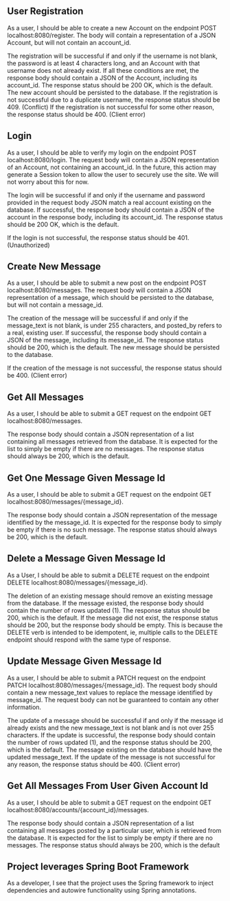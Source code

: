 ## User Registration
As a user, I should be able to create a new Account on the endpoint POST localhost:8080/register. The body will contain a representation of a JSON Account, but will not contain an account_id.

The registration will be successful if and only if the username is not blank, the password is at least 4 characters long, and an Account with that username does not already exist. If all these conditions are met, the response body should contain a JSON of the Account, including its account_id. The response status should be 200 OK, which is the default. The new account should be persisted to the database.
If the registration is not successful due to a duplicate username, the response status should be 409. (Conflict)
If the registration is not successful for some other reason, the response status should be 400. (Client error)


## Login
As a user, I should be able to verify my login on the endpoint POST localhost:8080/login. The request body will contain a JSON representation of an Account, not containing an account_id. In the future, this action may generate a Session token to allow the user to securely use the site. We will not worry about this for now.

The login will be successful if and only if the username and password provided in the request body JSON match a real account existing on the database. If successful, the response body should contain a JSON of the account in the response body, including its account_id. The response status should be 200 OK, which is the default.

If the login is not successful, the response status should be 401. (Unauthorized)

 
## Create New Message
As a user, I should be able to submit a new post on the endpoint POST localhost:8080/messages. The request body will contain a JSON representation of a message, which should be persisted to the database, but will not contain a message_id.

The creation of the message will be successful if and only if the message_text is not blank, is under 255 characters, and posted_by refers to a real, existing user. If successful, the response body should contain a JSON of the message, including its message_id. The response status should be 200, which is the default. The new message should be persisted to the database.

If the creation of the message is not successful, the response status should be 400. (Client error)

 
## Get All Messages
As a user, I should be able to submit a GET request on the endpoint GET localhost:8080/messages.

The response body should contain a JSON representation of a list containing all messages retrieved from the database. It is expected for the list to simply be empty if there are no messages. The response status should always be 200, which is the default.

 
## Get One Message Given Message Id
As a user, I should be able to submit a GET request on the endpoint GET localhost:8080/messages/{message_id}.

The response body should contain a JSON representation of the message identified by the message_id. It is expected for the response body to simply be empty if there is no such message. The response status should always be 200, which is the default.

 
## Delete a Message Given Message Id
As a User, I should be able to submit a DELETE request on the endpoint DELETE localhost:8080/messages/{message_id}.

The deletion of an existing message should remove an existing message from the database. If the message existed, the response body should contain the number of rows updated (1). The response status should be 200, which is the default.
If the message did not exist, the response status should be 200, but the response body should be empty. This is because the DELETE verb is intended to be idempotent, ie, multiple calls to the DELETE endpoint should respond with the same type of response.
 

## Update Message Given Message Id
As a user, I should be able to submit a PATCH request on the endpoint PATCH localhost:8080/messages/{message_id}. The request body should contain a new message_text values to replace the message identified by message_id. The request body can not be guaranteed to contain any other information.

The update of a message should be successful if and only if the message id already exists and the new message_text is not blank and is not over 255 characters. If the update is successful, the response body should contain the number of rows updated (1), and the response status should be 200, which is the default. The message existing on the database should have the updated message_text.
If the update of the message is not successful for any reason, the response status should be 400. (Client error)
 

## Get All Messages From User Given Account Id
As a user, I should be able to submit a GET request on the endpoint GET localhost:8080/accounts/{account_id}/messages.

The response body should contain a JSON representation of a list containing all messages posted by a particular user, which is retrieved from the database. It is expected for the list to simply be empty if there are no messages. The response status should always be 200, which is the default

 
## Project leverages Spring Boot Framework
As a developer, I see that the project uses the Spring framework to inject dependencies and autowire functionality using Spring annotations.